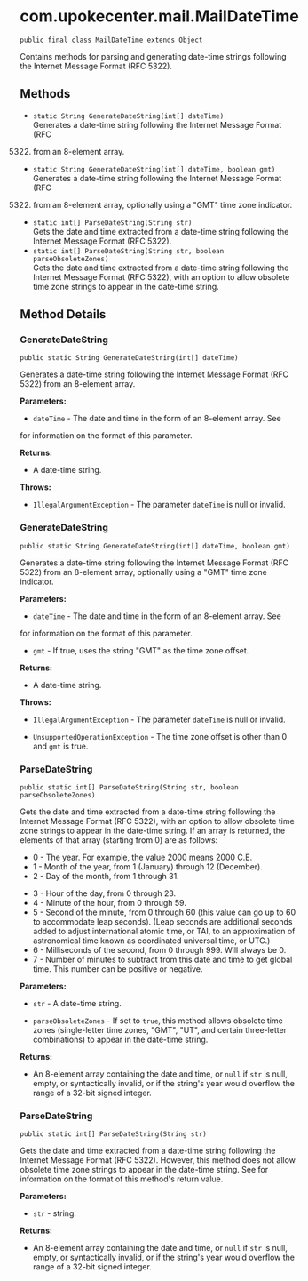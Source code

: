 # com.upokecenter.mail.MailDateTime

    public final class MailDateTime extends Object

Contains methods for parsing and generating date-time strings following the
 Internet Message Format (RFC 5322).

## Methods

* `static String GenerateDateString​(int[] dateTime)`<br>
 Generates a date-time string following the Internet Message Format (RFC
 5322) from an 8-element array.
* `static String GenerateDateString​(int[] dateTime,
                  boolean gmt)`<br>
 Generates a date-time string following the Internet Message Format (RFC
 5322) from an 8-element array, optionally using a "GMT" time zone
 indicator.
* `static int[] ParseDateString​(String str)`<br>
 Gets the date and time extracted from a date-time string following the
 Internet Message Format (RFC 5322).
* `static int[] ParseDateString​(String str,
               boolean parseObsoleteZones)`<br>
 Gets the date and time extracted from a date-time string following the
 Internet Message Format (RFC 5322), with an option to allow obsolete
 time zone strings to appear in the date-time string.

## Method Details

### GenerateDateString
    public static String GenerateDateString​(int[] dateTime)
Generates a date-time string following the Internet Message Format (RFC
 5322) from an 8-element array.

**Parameters:**

* <code>dateTime</code> - The date and time in the form of an 8-element array. See
 <see cref='M:PeterO.Mail.MailDateTime.ParseDateString(System.String,System.Boolean)'/>
 for information on the format of this parameter.

**Returns:**

* A date-time string.

**Throws:**

* <code>IllegalArgumentException</code> - The parameter <code>dateTime</code> is null or
 invalid.

### GenerateDateString
    public static String GenerateDateString​(int[] dateTime, boolean gmt)
Generates a date-time string following the Internet Message Format (RFC
 5322) from an 8-element array, optionally using a "GMT" time zone
 indicator.

**Parameters:**

* <code>dateTime</code> - The date and time in the form of an 8-element array. See
 <see cref='M:PeterO.Mail.MailDateTime.ParseDateString(System.String,System.Boolean)'/>
 for information on the format of this parameter.

* <code>gmt</code> - If true, uses the string "GMT" as the time zone offset.

**Returns:**

* A date-time string.

**Throws:**

* <code>IllegalArgumentException</code> - The parameter <code>dateTime</code> is null or
 invalid.

* <code>UnsupportedOperationException</code> - The time zone offset is other than 0
 and <code>gmt</code> is true.

### ParseDateString
    public static int[] ParseDateString​(String str, boolean parseObsoleteZones)
Gets the date and time extracted from a date-time string following the
 Internet Message Format (RFC 5322), with an option to allow obsolete
 time zone strings to appear in the date-time string. If an array is
 returned, the elements of that array (starting from 0) are as
 follows: <ul> <li>0 - The year. For example, the value 2000 means
 2000 C.E.</li> <li>1 - Month of the year, from 1 (January) through 12
 (December).</li> <li>2 - Day of the month, from 1 through 31.</li>
 <li>3 - Hour of the day, from 0 through 23.</li> <li>4 - Minute of
 the hour, from 0 through 59.</li> <li>5 - Second of the minute, from
 0 through 60 (this value can go up to 60 to accommodate leap
 seconds). (Leap seconds are additional seconds added to adjust
 international atomic time, or TAI, to an approximation of
 astronomical time known as coordinated universal time, or UTC.)</li>
 <li>6 - Milliseconds of the second, from 0 through 999. Will always
 be 0.</li> <li>7 - Number of minutes to subtract from this date and
 time to get global time. This number can be positive or
 negative.</li></ul>

**Parameters:**

* <code>str</code> - A date-time string.

* <code>parseObsoleteZones</code> - If set to <code>true</code>, this method allows
 obsolete time zones (single-letter time zones, "GMT", "UT", and
 certain three-letter combinations) to appear in the date-time string.

**Returns:**

* An 8-element array containing the date and time, or <code>null</code> if
 <code>str</code> is null, empty, or syntactically invalid, or if the
 string's year would overflow the range of a 32-bit signed integer.

### ParseDateString
    public static int[] ParseDateString​(String str)
Gets the date and time extracted from a date-time string following the
 Internet Message Format (RFC 5322). However, this method does not
 allow obsolete time zone strings to appear in the date-time string.
 See <see cref='M:PeterO.Mail.MailDateTime.ParseDateString(System.String,System.Boolean)'/>
 for information on the format of this method's return value.

**Parameters:**

* <code>str</code> - string.

**Returns:**

* An 8-element array containing the date and time, or <code>null</code> if
 <code>str</code> is null, empty, or syntactically invalid, or if the
 string's year would overflow the range of a 32-bit signed integer.
